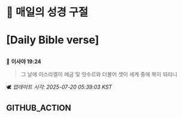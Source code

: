 # 🙏 매일의 성경 구절
# [Daily Bible verse]
##
<!-- START_BIBLE_VERSE -->
📖 **이사야 19:24**
> 그 날에 이스라엘이 애굽 및 앗수르와 더불어 셋이 세계 중에 복이 되리니

🕊️ _업데이트 시각: 2025-07-20 05:39:03 KST_
  <!-- END_BIBLE_VERSE -->
## GITHUB_ACTION
